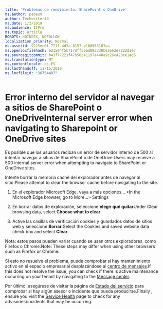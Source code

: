 ```yaml
---
title: 'Problemas de rendimiento: SharePoint o OneDrive'
ms.author: pebaum
author: Techwriter40
ms.date: 1/3/2019
ms.audience: ITPro
ms.topic: article
ROBOTS: NOINDEX, NOFOLLOW
localization_priority: Normal
ms.assetid: 9225ec0f-771f-4d7a-8157-e188953107aa
ms.openlocfilehash: 621504f5b7170ff36ad093330b8a662e7222d1e7
ms.sourcegitcommit: b43f77221f47b50c41197a448a9c26c423ce1ad5
ms.translationtype: MT
ms.contentlocale: es-ES
ms.lasthandoff: 11/15/2019
ms.locfileid: "36754497"
---
```

# <a name="internal-server-error-when-navigating-to-sharepoint-or-onedrive-sites"></a><span data-ttu-id="c12c1-102">Error interno del servidor al navegar a sitios de SharePoint o OneDrive</span><span class="sxs-lookup"><span data-stu-id="c12c1-102">Internal server error when navigating to Sharepoint or OneDrive sites</span></span>

<span data-ttu-id="c12c1-103">Es posible que los usuarios reciban un error de servidor interno de 500 al intentar navegar a sitios de SharePoint o de OneDrive.</span><span class="sxs-lookup"><span data-stu-id="c12c1-103">Users may receive a 500 internal server error when attempting to navigate to SharePoint or OneDrive sites.</span></span> 

<span data-ttu-id="c12c1-104">Intente borrar la memoria caché del explorador antes de navegar al sitio.</span><span class="sxs-lookup"><span data-stu-id="c12c1-104">Please attempt to clear the browser cache before navigating to the site.</span></span>


1. <span data-ttu-id="c12c1-105">En el explorador Microsoft Edge, vaya a más opciones... ></span><span class="sxs-lookup"><span data-stu-id="c12c1-105">In the Microsoft Edge browser, go to More...> Settings</span></span>

2. <span data-ttu-id="c12c1-106">En borrar datos de exploración, seleccione **elegir qué quitar**</span><span class="sxs-lookup"><span data-stu-id="c12c1-106">Under Clear browsing data, select **Choose what to clear**</span></span>

3. <span data-ttu-id="c12c1-107">Active las casillas de verificación cookies y guardados datos de sitios web y seleccione **Borrar**.</span><span class="sxs-lookup"><span data-stu-id="c12c1-107">Select the Cookies and saved website data check box and select **Clear**.</span></span>

<span data-ttu-id="c12c1-108">Nota: estos pasos pueden variar cuando se usan otros exploradores, como Firefox o Chrome.</span><span class="sxs-lookup"><span data-stu-id="c12c1-108">Note: These steps may differ when using other browsers such as Firefox or Chrome.</span></span>

<span data-ttu-id="c12c1-109">Si esto no resuelve el problema, puede comprobar si hay mantenimiento activo en el espacio empresarial desplazándose al [centro de mensajes](https://portal.office.com/adminportal/home#/MessageCenter).</span><span class="sxs-lookup"><span data-stu-id="c12c1-109">If this does not resolve the issue, you can check if there is active maintenance occurring on your tenant by navigating to the [Message center](https://portal.office.com/adminportal/home#/MessageCenter).</span></span>

<span data-ttu-id="c12c1-110">Por último, asegúrese de visitar la página de [Estado del servicio](https://portal.office.com/adminportal/home#/servicehealth) para comprobar si hay algún asesor o incidente que pueda producirse.</span><span class="sxs-lookup"><span data-stu-id="c12c1-110">Finally , ensure you visit the [Service Health](https://portal.office.com/adminportal/home#/servicehealth) page to check for any advisories/incidents that may be occurring.</span></span>

